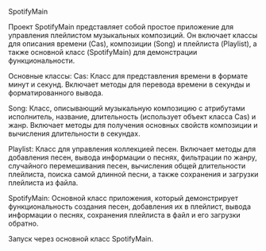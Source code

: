 SpotifyMain

Проект SpotifyMain представляет собой простое приложение для управления плейлистом музыкальных композиций. Он включает классы для описания времени (Cas), композиции (Song) и плейлиста (Playlist), а также основной класс (SpotifyMain) для демонстрации функциональности.

Основные классы:
Cas: Класс для представления времени в формате минут и секунд. Включает методы для перевода времени в секунды и форматированного вывода.

Song: Класс, описывающий музыкальную композицию с атрибутами исполнитель, название, длительность (использует объект класса Cas) и жанр. Включает методы для получения основных свойств композиции и вычисления длительности в секундах.

Playlist: Класс для управления коллекцией песен. Включает методы для добавления песен, вывода информации о песнях, фильтрации по жанру, случайного перемешивания песен, вычисления общей длительности плейлиста, поиска самой длинной песни, а также сохранения и загрузки плейлиста из файла.

SpotifyMain: Основной класс приложения, который демонстрирует функциональность создания песен, добавления их в плейлист, вывода информации о песнях, сохранения плейлиста в файл и его загрузки обратно.

Запуск через основной класс SpotifyMain.
